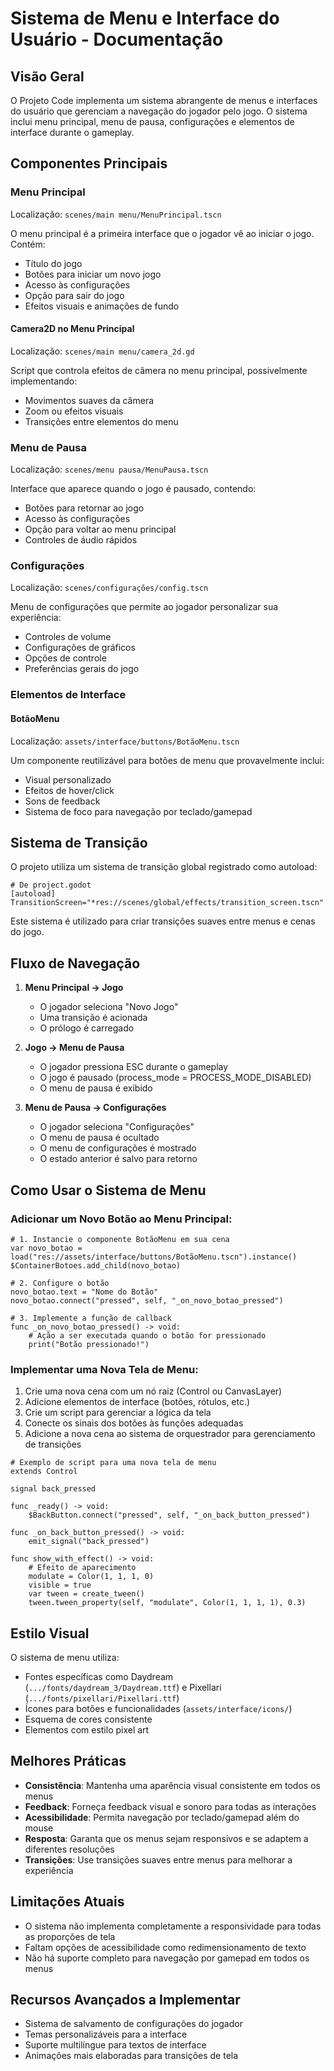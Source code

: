 # Sistema de Menu e Interface do Usuário - Documentação

## Visão Geral
O Projeto Code implementa um sistema abrangente de menus e interfaces do usuário que gerenciam a navegação do jogador pelo jogo. O sistema inclui menu principal, menu de pausa, configurações e elementos de interface durante o gameplay.

## Componentes Principais

### Menu Principal
Localização: `scenes/main menu/MenuPrincipal.tscn`

O menu principal é a primeira interface que o jogador vê ao iniciar o jogo. Contém:
- Título do jogo
- Botões para iniciar um novo jogo
- Acesso às configurações
- Opção para sair do jogo
- Efeitos visuais e animações de fundo

#### Camera2D no Menu Principal
Localização: `scenes/main menu/camera_2d.gd`

Script que controla efeitos de câmera no menu principal, possivelmente implementando:
- Movimentos suaves da câmera
- Zoom ou efeitos visuais
- Transições entre elementos do menu

### Menu de Pausa
Localização: `scenes/menu pausa/MenuPausa.tscn`

Interface que aparece quando o jogo é pausado, contendo:
- Botões para retornar ao jogo
- Acesso às configurações
- Opção para voltar ao menu principal
- Controles de áudio rápidos

### Configurações
Localização: `scenes/configurações/config.tscn`

Menu de configurações que permite ao jogador personalizar sua experiência:
- Controles de volume
- Configurações de gráficos
- Opções de controle
- Preferências gerais do jogo

### Elementos de Interface

#### BotãoMenu
Localização: `assets/interface/buttons/BotãoMenu.tscn`

Um componente reutilizável para botões de menu que provavelmente inclui:
- Visual personalizado
- Efeitos de hover/click
- Sons de feedback
- Sistema de foco para navegação por teclado/gamepad

## Sistema de Transição

O projeto utiliza um sistema de transição global registrado como autoload:
```gdscript
# De project.godot
[autoload]
TransitionScreen="*res://scenes/global/effects/transition_screen.tscn"
```

Este sistema é utilizado para criar transições suaves entre menus e cenas do jogo.

## Fluxo de Navegação

1. **Menu Principal → Jogo**
   - O jogador seleciona "Novo Jogo"
   - Uma transição é acionada
   - O prólogo é carregado

2. **Jogo → Menu de Pausa**
   - O jogador pressiona ESC durante o gameplay
   - O jogo é pausado (process_mode = PROCESS_MODE_DISABLED)
   - O menu de pausa é exibido

3. **Menu de Pausa → Configurações**
   - O jogador seleciona "Configurações"
   - O menu de pausa é ocultado
   - O menu de configurações é mostrado
   - O estado anterior é salvo para retorno

## Como Usar o Sistema de Menu

### Adicionar um Novo Botão ao Menu Principal:

```gdscript
# 1. Instancie o componente BotãoMenu em sua cena
var novo_botao = load("res://assets/interface/buttons/BotãoMenu.tscn").instance()
$ContainerBotoes.add_child(novo_botao)

# 2. Configure o botão
novo_botao.text = "Nome do Botão"
novo_botao.connect("pressed", self, "_on_novo_botao_pressed")

# 3. Implemente a função de callback
func _on_novo_botao_pressed() -> void:
    # Ação a ser executada quando o botão for pressionado
    print("Botão pressionado!")
```

### Implementar uma Nova Tela de Menu:

1. Crie uma nova cena com um nó raiz (Control ou CanvasLayer)
2. Adicione elementos de interface (botões, rótulos, etc.)
3. Crie um script para gerenciar a lógica da tela
4. Conecte os sinais dos botões às funções adequadas
5. Adicione a nova cena ao sistema de orquestrador para gerenciamento de transições

```gdscript
# Exemplo de script para uma nova tela de menu
extends Control

signal back_pressed

func _ready() -> void:
    $BackButton.connect("pressed", self, "_on_back_button_pressed")

func _on_back_button_pressed() -> void:
    emit_signal("back_pressed")
    
func show_with_effect() -> void:
    # Efeito de aparecimento
    modulate = Color(1, 1, 1, 0)
    visible = true
    var tween = create_tween()
    tween.tween_property(self, "modulate", Color(1, 1, 1, 1), 0.3)
```

## Estilo Visual

O sistema de menu utiliza:
- Fontes específicas como Daydream (`.../fonts/daydream_3/Daydream.ttf`) e Pixellari (`.../fonts/pixellari/Pixellari.ttf`)
- Ícones para botões e funcionalidades (`assets/interface/icons/`)
- Esquema de cores consistente
- Elementos com estilo pixel art

## Melhores Práticas

- **Consistência**: Mantenha uma aparência visual consistente em todos os menus
- **Feedback**: Forneça feedback visual e sonoro para todas as interações
- **Acessibilidade**: Permita navegação por teclado/gamepad além do mouse
- **Resposta**: Garanta que os menus sejam responsivos e se adaptem a diferentes resoluções
- **Transições**: Use transições suaves entre menus para melhorar a experiência

## Limitações Atuais

- O sistema não implementa completamente a responsividade para todas as proporções de tela
- Faltam opções de acessibilidade como redimensionamento de texto
- Não há suporte completo para navegação por gamepad em todos os menus

## Recursos Avançados a Implementar

- Sistema de salvamento de configurações do jogador
- Temas personalizáveis para a interface
- Suporte multilíngue para textos de interface
- Animações mais elaboradas para transições de tela
